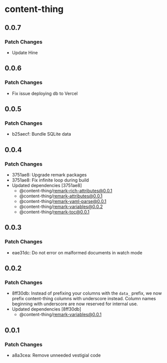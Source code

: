 # content-thing

## 0.0.7

### Patch Changes

- Update Hine

## 0.0.6

### Patch Changes

- Fix issue deploying db to Vercel

## 0.0.5

### Patch Changes

- b25aecf: Bundle SQLite data

## 0.0.4

### Patch Changes

- 3751ae8: Upgrade remark packages
- 3751ae8: Fix infinite loop during build
- Updated dependencies [3751ae8]
  - @content-thing/remark-rich-attributes@0.0.1
  - @content-thing/remark-attributes@0.0.1
  - @content-thing/remark-yaml-parse@0.0.1
  - @content-thing/remark-variables@0.0.2
  - @content-thing/remark-toc@0.0.1

## 0.0.3

### Patch Changes

- eae31dc: Do not error on malformed documents in watch mode

## 0.0.2

### Patch Changes

- 8ff30db: Instead of prefixing your columns with the `data_` prefix, we now prefix content-thing
  columns with underscore instead. Column names beginning with underscore are now reserved
  for internal use.
- Updated dependencies [8ff30db]
  - @content-thing/remark-variables@0.0.1

## 0.0.1

### Patch Changes

- a8a3cea: Remove unneeded vestigial code
